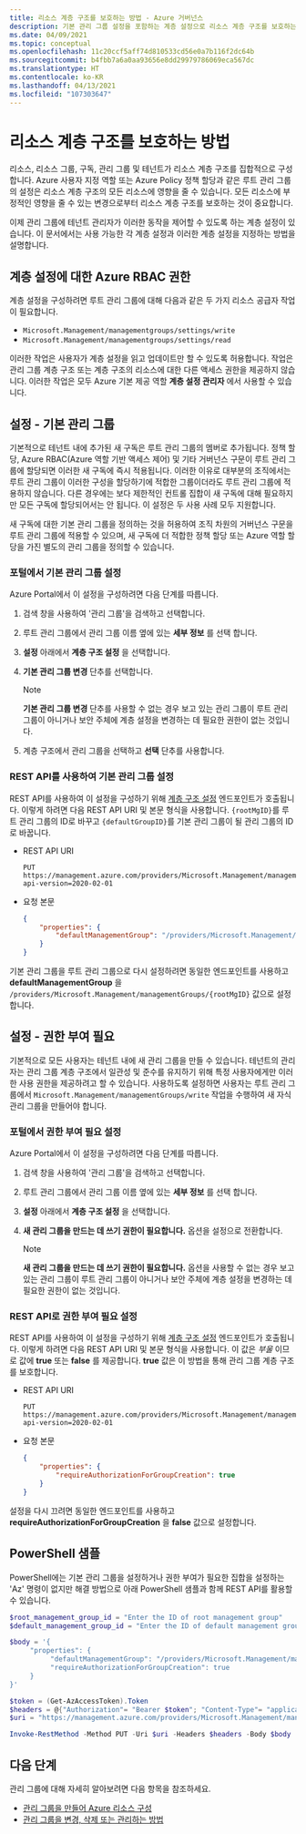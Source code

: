 ```yaml
---
title: 리소스 계층 구조를 보호하는 방법 - Azure 거버넌스
description: 기본 관리 그룹 설정을 포함하는 계층 설정으로 리소스 계층 구조를 보호하는 방법에 대해 알아봅니다.
ms.date: 04/09/2021
ms.topic: conceptual
ms.openlocfilehash: 11c20ccf5aff74d810533cd56e0a7b116f2dc64b
ms.sourcegitcommit: b4fbb7a6a0aa93656e8dd29979786069eca567dc
ms.translationtype: HT
ms.contentlocale: ko-KR
ms.lasthandoff: 04/13/2021
ms.locfileid: "107303647"
---
```

# <a name="how-to-protect-your-resource-hierarchy"></a>리소스 계층 구조를 보호하는 방법

리소스, 리소스 그룹, 구독, 관리 그룹 및 테넌트가 리소스 계층 구조를 집합적으로 구성합니다. Azure 사용자 지정 역할 또는 Azure Policy 정책 할당과 같은 루트 관리 그룹의 설정은 리소스 계층 구조의 모든 리소스에 영향을 줄 수 있습니다. 모든 리소스에 부정적인 영향을 줄 수 있는 변경으로부터 리소스 계층 구조를 보호하는 것이 중요합니다.

이제 관리 그룹에 테넌트 관리자가 이러한 동작을 제어할 수 있도록 하는 계층 설정이 있습니다. 이 문서에서는 사용 가능한 각 계층 설정과 이러한 계층 설정을 지정하는 방법을 설명합니다.

## <a name="azure-rbac-permissions-for-hierarchy-settings"></a>계층 설정에 대한 Azure RBAC 권한

계층 설정을 구성하려면 루트 관리 그룹에 대해 다음과 같은 두 가지 리소스 공급자 작업이 필요합니다.

- `Microsoft.Management/managementgroups/settings/write`
- `Microsoft.Management/managementgroups/settings/read`

이러한 작업은 사용자가 계층 설정을 읽고 업데이트만 할 수 있도록 허용합니다. 작업은 관리 그룹 계층 구조 또는 계층 구조의 리소스에 대한 다른 액세스 권한을 제공하지 않습니다. 이러한 작업은 모두 Azure 기본 제공 역할 **계층 설정 관리자** 에서 사용할 수 있습니다.

## <a name="setting---default-management-group"></a>설정 - 기본 관리 그룹

기본적으로 테넌트 내에 추가된 새 구독은 루트 관리 그룹의 멤버로 추가됩니다. 정책 할당, Azure RBAC(Azure 역할 기반 액세스 제어) 및 기타 거버넌스 구문이 루트 관리 그룹에 할당되면 이러한 새 구독에 즉시 적용됩니다. 이러한 이유로 대부분의 조직에서는 루트 관리 그룹이 이러한 구성을 할당하기에 적합한 그룹이더라도 루트 관리 그룹에 적용하지 않습니다. 다른 경우에는 보다 제한적인 컨트롤 집합이 새 구독에 대해 필요하지만 모든 구독에 할당되어서는 안 됩니다. 이 설정은 두 사용 사례 모두 지원합니다.

새 구독에 대한 기본 관리 그룹을 정의하는 것을 허용하여 조직 차원의 거버넌스 구문을 루트 관리 그룹에 적용할 수 있으며, 새 구독에 더 적합한 정책 할당 또는 Azure 역할 할당을 가진 별도의 관리 그룹을 정의할 수 있습니다.

### <a name="set-default-management-group-in-portal"></a>포털에서 기본 관리 그룹 설정

Azure Portal에서 이 설정을 구성하려면 다음 단계를 따릅니다.

1. 검색 창을 사용하여 '관리 그룹'을 검색하고 선택합니다.

1. 루트 관리 그룹에서 관리 그룹 이름 옆에 있는 **세부 정보** 를 선택 합니다.

1. **설정** 아래에서 **계층 구조 설정** 을 선택합니다.

1. **기본 관리 그룹 변경** 단추를 선택합니다.

   > [!NOTE]
   > **기본 관리 그룹 변경** 단추를 사용할 수 없는 경우 보고 있는 관리 그룹이 루트 관리 그룹이 아니거나 보안 주체에 계층 설정을 변경하는 데 필요한 권한이 없는 것입니다.

1. 계층 구조에서 관리 그룹을 선택하고 **선택** 단추를 사용합니다.

### <a name="set-default-management-group-with-rest-api"></a>REST API를 사용하여 기본 관리 그룹 설정

REST API를 사용하여 이 설정을 구성하기 위해 [계층 구조 설정](/rest/api/managementgroups/hierarchysettings) 엔드포인트가 호출됩니다. 이렇게 하려면 다음 REST API URI 및 본문 형식을 사용합니다. `{rootMgID}`를 루트 관리 그룹의 ID로 바꾸고 `{defaultGroupID}`를 기본 관리 그룹이 될 관리 그룹의 ID로 바꿉니다.

- REST API URI

  ```http
  PUT https://management.azure.com/providers/Microsoft.Management/managementGroups/{rootMgID}/settings/default?api-version=2020-02-01
  ```

- 요청 본문

  ```json
  {
      "properties": {
          "defaultManagementGroup": "/providers/Microsoft.Management/managementGroups/{defaultGroupID}"
      }
  }
  ```

기본 관리 그룹을 루트 관리 그룹으로 다시 설정하려면 동일한 엔드포인트를 사용하고 **defaultManagementGroup** 을 `/providers/Microsoft.Management/managementGroups/{rootMgID}` 값으로 설정합니다.

## <a name="setting---require-authorization"></a>설정 - 권한 부여 필요

기본적으로 모든 사용자는 테넌트 내에 새 관리 그룹을 만들 수 있습니다. 테넌트의 관리자는 관리 그룹 계층 구조에서 일관성 및 준수를 유지하기 위해 특정 사용자에게만 이러한 사용 권한을 제공하려고 할 수 있습니다. 사용하도록 설정하면 사용자는 루트 관리 그룹에서 `Microsoft.Management/managementGroups/write` 작업을 수행하여 새 자식 관리 그룹을 만들어야 합니다.

### <a name="set-require-authorization-in-portal"></a>포털에서 권한 부여 필요 설정

Azure Portal에서 이 설정을 구성하려면 다음 단계를 따릅니다.

1. 검색 창을 사용하여 '관리 그룹'을 검색하고 선택합니다.

1. 루트 관리 그룹에서 관리 그룹 이름 옆에 있는 **세부 정보** 를 선택 합니다.

1. **설정** 아래에서 **계층 구조 설정** 을 선택합니다.

1. **새 관리 그룹을 만드는 데 쓰기 권한이 필요합니다.** 옵션을 설정으로 전환합니다.

   > [!NOTE]
   > **새 관리 그룹을 만드는 데 쓰기 권한이 필요합니다.** 옵션을 사용할 수 없는 경우 보고 있는 관리 그룹이 루트 관리 그룹이 아니거나 보안 주체에 계층 설정을 변경하는 데 필요한 권한이 없는 것입니다.

### <a name="set-require-authorization-with-rest-api"></a>REST API로 권한 부여 필요 설정

REST API를 사용하여 이 설정을 구성하기 위해 [계층 구조 설정](/rest/api/managementgroups/hierarchysettings) 엔드포인트가 호출됩니다. 이렇게 하려면 다음 REST API URI 및 본문 형식을 사용합니다. 이 값은 _부울_ 이므로 값에 **true** 또는 **false** 를 제공합니다. **true** 값은 이 방법을 통해 관리 그룹 계층 구조를 보호합니다.

- REST API URI

  ```http
  PUT https://management.azure.com/providers/Microsoft.Management/managementGroups/{rootMgID}/settings/default?api-version=2020-02-01
  ```

- 요청 본문

  ```json
  {
      "properties": {
          "requireAuthorizationForGroupCreation": true
      }
  }
  ```

설정을 다시 끄려면 동일한 엔드포인트를 사용하고 **requireAuthorizationForGroupCreation** 을 **false** 값으로 설정합니다.

## <a name="powershell-sample"></a>PowerShell 샘플

PowerShell에는 기본 관리 그룹을 설정하거나 권한 부여가 필요한 집합을 설정하는 'Az' 명령이 없지만 해결 방법으로 아래 PowerShell 샘플과 함께 REST API를 활용할 수 있습니다.

```powershell
$root_management_group_id = "Enter the ID of root management group"
$default_management_group_id = "Enter the ID of default management group (or use the same ID of the root management group)"

$body = '{
     "properties": {
          "defaultManagementGroup": "/providers/Microsoft.Management/managementGroups/' + $default_management_group_id + '",
          "requireAuthorizationForGroupCreation": true
     }
}'

$token = (Get-AzAccessToken).Token
$headers = @{"Authorization"= "Bearer $token"; "Content-Type"= "application/json"}
$uri = "https://management.azure.com/providers/Microsoft.Management/managementGroups/$root_management_group_id/settings/default?api-version=2020-02-01"

Invoke-RestMethod -Method PUT -Uri $uri -Headers $headers -Body $body
```

## <a name="next-steps"></a>다음 단계

관리 그룹에 대해 자세히 알아보려면 다음 항목을 참조하세요.

- [관리 그룹을 만들어 Azure 리소스 구성](../create-management-group-portal.md)
- [관리 그룹을 변경, 삭제 또는 관리하는 방법](../manage.md)
